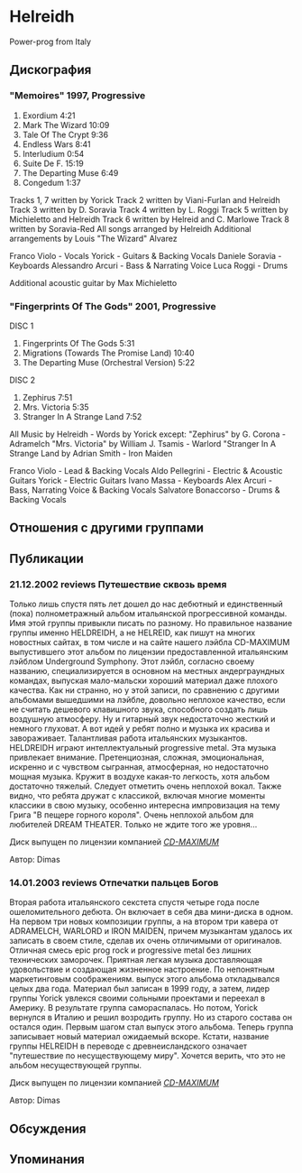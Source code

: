# Helreidh

Power-prog from Italy

## Дискография

### "Memoires" 1997, Progressive

01. Exordium 4:21 
02. Mark The Wizard 10:09 
03. Tale Of The Crypt 9:36 
04. Endless Wars 8:41 
05. Interludium 0:54 
06. Suite De F. 15:19 
07. The Departing Muse 6:49 
08. Congedum 1:37 



Tracks 1, 7 written by Yorick
Track 2 written by Viani-Furlan and Helreidh
Track 3 written by D. Soravia
Track 4 written by L. Roggi
Track 5 written by Michieletto and Helreidh
Track 6 written by Helreid and C. Marlowe
Track 8 written by Soravia-Red
All songs arranged by Helreidh
Additional arrangements by Louis "The Wizard" Alvarez



Franco Violo - Vocals
Yorick - Guitars & Backing Vocals
Daniele Soravia - Keyboards
Alessandro Arcuri - Bass & Narrating Voice
Luca Roggi - Drums

Additional acoustic guitar by  Max Michieletto


### "Fingerprints Of The Gods" 2001, Progressive

DISC 1
01. Fingerprints Of The Gods 5:31 
02. Migrations (Towards The Promise Land) 10:40 
03. The Departing Muse (Orchestral Version) 5:22 
   
DISC 2
01. Zephirus 7:51 
02. Mrs. Victoria 5:35 
03. Stranger In A Strange Land 7:52 



All Music by Helreidh - Words by Yorick except:
"Zephirus" by G. Corona - Adramelch
"Mrs. Victoria" by William J. Tsamis - Warlord
"Stranger In A Strange Land by Adrian Smith - Iron Maiden



Franco Violo - Lead & Backing Vocals
Aldo Pellegrini - Electric & Acoustic Guitars
Yorick - Electric Guitars
Ivano Massa - Keyboards
Alex Arcuri - Bass, Narrating Voice & Backing Vocals
Salvatore Bonaccorso - Drums & Backing Vocals



## Отношения с другими группами


## Публикации

### 21.12.2002 reviews Путешествие сквозь время

<p>Только лишь спустя пять лет дошел до нас дебютный и единственный (пока) полнометражный альбом итальянской прогрессивной команды. Имя этой группы привыкли писать по разному. Но правильное название группы именно HELDREIDH, а не HELREID, как пишут на многих новостных сайтах, в том числе и на сайте нашего лэйбла CD-MAXIMUM выпустившего этот альбом по лицензии предоставленной итальянским лэйблом Underground Symphony. Этот лэйбл, согласно своему названию, специализируется в основном на местных андерграундных командах, выпуская мало-мальски хороший материал даже плохого качества. Как ни странно, но у этой записи, по сравнению с другими альбомами вышедшими на лэйбле, довольно неплохое качество, если не считать дешевого клавишного звука, способного создать лишь воздушную атмосферу. Ну и гитарный звук недостаточно жесткий и немного глуховат. А вот идей у ребят полно и музыка их красива и завораживает. Талантливая работа итальянских музыкантов. HELDREIDH играют интеллектуальный progressive metal. Эта музыка привлекает внимание. Претенциозная, сложная, эмоциональная, искренно и с чувством сыгранная, атмосферная, но недостаточно мощная музыка. Кружит в воздухе какая-то легкость, хотя альбом достаточно тяжелый. Следует отметить очень неплохой вокал. Также видно, что ребята дружат с классикой, включая многие моменты классики в свою музыку, особенно интересна импровизация на тему Грига "В пещере горного короля". Очень неплохой альбом для любителей DREAM THEATER. Только не ждите того же уровня...</p>
<p> Диск выпущен по лицензии компанией <A HREF="http://www.cd-maximum.ru"><U><I>CD-MAXIMUM</I></U></A></p>

Автор: Dimas

### 14.01.2003 reviews Отпечатки пальцев Богов

<p>Вторая работа итальянского секстета спустя четыре года после ошеломительного дебюта. Он включает в себя два мини-диска в одном. На первом три новых композиции группы, а на втором три кавера от ADRAMELCH, WARLORD и IRON MAIDEN, причем музыкантам удалось их записать в своем стиле, сделав их очень отличимыми от оригиналов. Отличная смесь epic prog rock и progressive metal без лишних технических заморочек. Приятная легкая музыка доставляющая удовольствие и создающая жизненное настроение. По непонятным маркетинговым соображениям. выпуск этого альбома откладывался целых два года. Материал был записан в 1999 году, а затем, лидер группы Yorick увлекся своими сольными проектами и переехал в Америку. В результате группа самораспалась. Но потом, Yorick вернулся в Италию и решил возродить группу. Но из старого состава он остался один. Первым шагом стал выпуск этого альбома. Теперь группа записывает новый материал ожидаемый вскоре. Кстати, название группы HELREIDH в переводе с древнеисландского означает "путешествие по несуществующему миру". Хочется верить, что это не альбом несуществующей группы.</p>
<p> Диск выпущен по лицензии компанией <A HREF="http://www.cd-maximum.ru"><U><I>CD-MAXIMUM</I></U></A></p>

Автор: Dimas


## Обсуждения


## Упоминания

